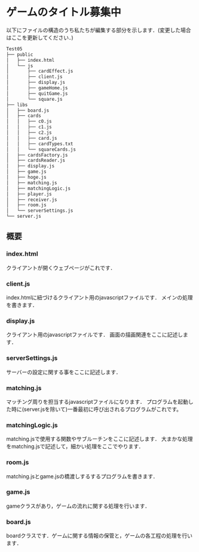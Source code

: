 # ゲームのタイトル募集中
以下にファイルの構造のうち私たちが編集する部分を示します．(変更した場合はここを更新してください．)
```bash
Test05
├── public
│   ├── index.html
│   └── js
│       ├── cardEffect.js
│       ├── client.js
│       ├── display.js
│       ├── gameHome.js
│       ├── quitGame.js
│       └── square.js
├── libs
│   ├── board.js
│   ├── cards
│   │   ├── c0.js
│   │   ├── c1.js
│   │   ├── c2.js
│   │   ├── card.js
│   │   ├── cardTypes.txt
│   │   └── squareCards.js
│   ├── cardsFactory.js
│   ├── cardsReader.js
│   ├── display.js
│   ├── game.js
│   ├── hoge.js
│   ├── matching.js
│   ├── matchingLogic.js
│   ├── player.js
│   ├── receiver.js
│   ├── room.js
│   └── serverSettings.js
└── server.js
```

## 概要

### index.html
クライアントが開くウェブページがこれです．

### client.js
index.htmlに紐づけるクライアント用のjavascriptファイルです．
メインの処理を書きます．

### display.js
クライアント用のjavascriptファイルです．
画面の描画関連をここに記述します．

### serverSettings.js
サーバーの設定に関する事をここに記述します．

### matching.js
マッチング周りを担当するjavascriptファイルになります．
プログラムを起動した時に(server.jsを除いて)一番最初に呼び出されるプログラムがこれです。

### matchingLogic.js
matching.jsで使用する関数やサブルーチンをここに記述します．
大まかな処理をmatching.jsで記述して，細かい処理をここでやります．

### room.js
matching.jsとgame.jsの橋渡しするするプログラムを書きます．

### game.js
gameクラスがあり，ゲームの流れに関する処理を行います．

### board.js
boardクラスです．ゲームに関する情報の保管と，ゲームの各工程の処理を行います．
